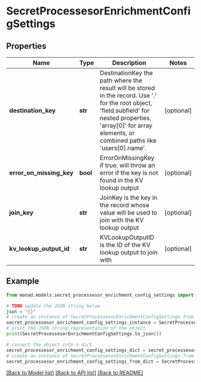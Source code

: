 # SecretProcessesorEnrichmentConfigSettings


## Properties

Name | Type | Description | Notes
------------ | ------------- | ------------- | -------------
**destination_key** | **str** | DestinationKey the path where the result will be stored in the record. Use &#39;.&#39; for the root object, &#39;field.subfield&#39; for nested properties, &#39;array[0]&#39; for array elements, or combined paths like &#39;users[0].name&#39;. | [optional] 
**error_on_missing_key** | **bool** | ErrorOnMissingKey if true, will throw an error if the key is not found in the KV lookup output | [optional] 
**join_key** | **str** | JoinKey is the key in the record whose value will be used to join with the KV lookup output | [optional] 
**kv_lookup_output_id** | **str** | KVLookupOutputID is the ID of the KV lookup output to join with | [optional] 

## Example

```python
from monad.models.secret_processesor_enrichment_config_settings import SecretProcessesorEnrichmentConfigSettings

# TODO update the JSON string below
json = "{}"
# create an instance of SecretProcessesorEnrichmentConfigSettings from a JSON string
secret_processesor_enrichment_config_settings_instance = SecretProcessesorEnrichmentConfigSettings.from_json(json)
# print the JSON string representation of the object
print(SecretProcessesorEnrichmentConfigSettings.to_json())

# convert the object into a dict
secret_processesor_enrichment_config_settings_dict = secret_processesor_enrichment_config_settings_instance.to_dict()
# create an instance of SecretProcessesorEnrichmentConfigSettings from a dict
secret_processesor_enrichment_config_settings_from_dict = SecretProcessesorEnrichmentConfigSettings.from_dict(secret_processesor_enrichment_config_settings_dict)
```
[[Back to Model list]](../README.md#documentation-for-models) [[Back to API list]](../README.md#documentation-for-api-endpoints) [[Back to README]](../README.md)


